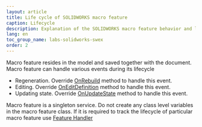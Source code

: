```yaml
---
layout: article
title: Life cycle of SOLIDWORKS macro feature
caption: Lifecycle
description: Explanation of the SOLIDWORKS macro feature behavior and life cycle
lang: en
toc_group_name: labs-solidworks-swex
order: 2
---
```

Macro feature resides in the model and saved together with the document. Macro feature can handle various events during its lifecycle

* Regeneration. Override [OnRebuild](https://docs.codestack.net/swex/macro-feature/html/M_CodeStack_SwEx_MacroFeature_MacroFeatureEx_OnRebuild.htm) method to handle this event.
* Editing. Override [OnEditDefinition](https://docs.codestack.net/swex/macro-feature/html/M_CodeStack_SwEx_MacroFeature_MacroFeatureEx_OnEditDefinition.htm) method to handle this event.
* Updating state. Override [OnUpdateState](https://docs.codestack.net/swex/macro-feature/html/M_CodeStack_SwEx_MacroFeature_MacroFeatureEx_OnUpdateState.htm) method to handle this event.

Macro feature is a singleton service. Do not create any class level variables in the macro feature class. If it is required to track the lifecycle of particular macro feature use
[Feature Handler](feature-handler)
